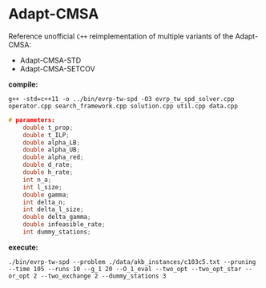 # Adapt-CMSA

Reference unofficial `C++` reimplementation of multiple variants of the Adapt-CMSA:

- Adapt-CMSA-STD
- Adapt-CMSA-SETCOV

**compile:**

```shell
g++ -std=c++11 -o ../bin/evrp-tw-spd -O3 evrp_tw_spd_solver.cpp operator.cpp search_framework.cpp solution.cpp util.cpp data.cpp
```

```c++
# parameters:
    double t_prop;
    double t_ILP;
    double alpha_LB; 
    double alpha_UB; 
    double alpha_red; 
    double d_rate; 
    double h_rate; 
    int n_a; 
    int l_size; 
    double gamma; 
    int delta_n; 
    int delta_l_size; 
    double delta_gamma; 
    double infeasible_rate; 
    int dummy_stations;
```

**execute:**

```shell
./bin/evrp-tw-spd --problem ./data/akb_instances/c103c5.txt --pruning --time 105 --runs 10 --g_1 20 --O_1_eval --two_opt --two_opt_star --or_opt 2 --two_exchange 2 --dummy_stations 3
```


